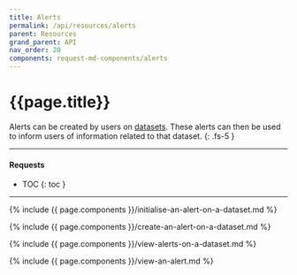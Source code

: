 ```yaml
---
title: Alerts
permalink: /api/resources/alerts
parent: Resources
grand_parent: API
nav_order: 20
components: request-md-components/alerts
---
```


# {{page.title}}

Alerts can be created by users on [datasets](datasets). These alerts can then be used to inform users of information related to that dataset.
{: .fs-5 }

---

#### Requests

- TOC
{: toc }

---

{% include {{ page.components }}/initialise-an-alert-on-a-dataset.md %}

{% include {{ page.components }}/create-an-alert-on-a-dataset.md %}

{% include {{ page.components }}/view-alerts-on-a-dataset.md %}

{% include {{ page.components }}/view-an-alert.md %}